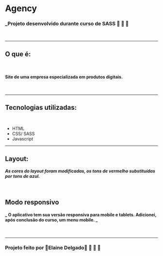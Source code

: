 # Agency 

### _Projeto desenvolvido durante curso de SASS  🚀 🚀 🚀

&nbsp;

---

## O que é:

&nbsp;

#### Site de uma empresa especializada em produtos digitais.

&nbsp;

---

## Tecnologias utilizadas:

&nbsp;

-   HTML
-   CSS/ SASS
-   Javascript
    &nbsp;

---

## Layout:

#### _As cores do layout foram modificadas, os tons de vermelho substituídas por tons de azul._

&nbsp;


## Modo responsivo

#### _ O aplicativo tem sua versão responsiva para mobile e tablets. Adicionei, após conclusão do curso, um menu mobile. _

&nbsp;


---

### Projeto feito por 🌸Elaine Delgado🌸 🚀 🚀 🚀